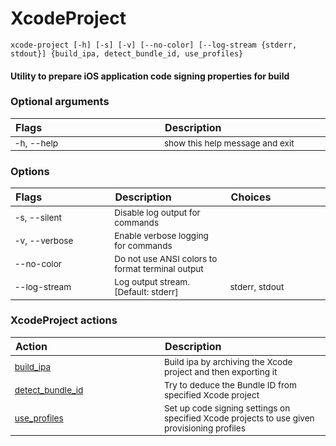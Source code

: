 
XcodeProject
============
<style> td { font-size: 85%; word-break: break-word; width: 16%;} table { width:100%; border-spacing: 1px;}</style>

``xcode-project [-h] [-s] [-v] [--no-color] [--log-stream {stderr, stdout}] {build_ipa, detect_bundle_id, use_profiles}``
#### Utility to prepare iOS application code signing properties for build

### Optional arguments

|Flags|Description|
| :--- | :--- |
|-h, --help|show this help message and exit|

### Options

|Flags|Description|Choices|
| :--- | :--- | :--- |
|-s, --silent|Disable log output for commands||
|-v, --verbose|Enable verbose logging for commands||
|--no-color|Do not use ANSI colors to format terminal output||
|--log-stream|Log output stream. [Default: stderr]|stderr, stdout|

### XcodeProject actions

|Action|Description|
| :--- | :--- |
|[build_ipa](build_ipa/README.md)|Build ipa by archiving the Xcode project and then exporting it|
|[detect_bundle_id](detect_bundle_id/README.md)|Try to deduce the Bundle ID from specified Xcode project|
|[use_profiles](use_profiles/README.md)|Set up code signing settings on specified Xcode projects        to use given provisioning profiles|
